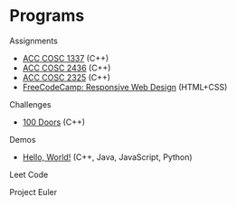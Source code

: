 # Programs

Assignments
- [ACC COSC 1337](./assignments/acc-cosc-1337/) (C++)
- [ACC COSC 2436](./assignments/acc-cosc-2436/) (C++)
- [ACC COSC 2325](./assignments/acc-cosc-2325/) (C++)
- [FreeCodeCamp: Responsive Web Design](./assignments/free-code-camp/responsive-web-design/) (HTML+CSS)

Challenges
- [100 Doors](./programs/100-doors/index.md) (C++)

Demos
- [Hello, World!](./programs/hello-world/index.md) (C++, Java, JavaScript, Python)

Leet Code

Project Euler


